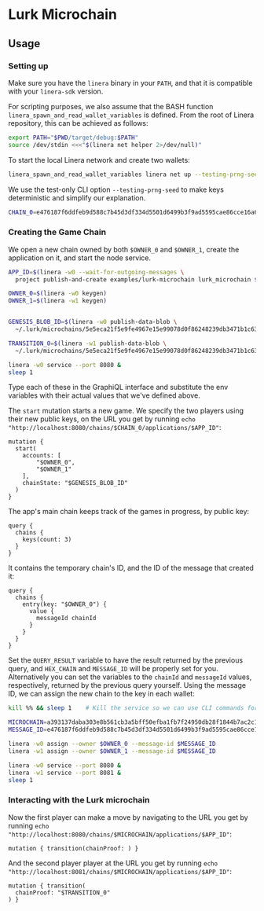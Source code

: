 # Lurk Microchain

## Usage

### Setting up

Make sure you have the `linera` binary in your `PATH`, and that it is compatible with your
`linera-sdk` version.

For scripting purposes, we also assume that the BASH function
`linera_spawn_and_read_wallet_variables` is defined. From the root of Linera repository, this can
be achieved as follows:

```bash
export PATH="$PWD/target/debug:$PATH"
source /dev/stdin <<<"$(linera net helper 2>/dev/null)"
```

To start the local Linera network and create two wallets:

```bash
linera_spawn_and_read_wallet_variables linera net up --testing-prng-seed 37 --extra-wallets 1
```

We use the test-only CLI option `--testing-prng-seed` to make keys deterministic and simplify our
explanation.

```bash
CHAIN_0=e476187f6ddfeb9d588c7b45d3df334d5501d6499b3f9ad5595cae86cce16a65
```

### Creating the Game Chain

We open a new chain owned by both `$OWNER_0` and `$OWNER_1`, create the application on it, and
start the node service.

```bash
APP_ID=$(linera -w0 --wait-for-outgoing-messages \
  project publish-and-create examples/lurk-microchain lurk_microchain $CHAIN_0)

OWNER_0=$(linera -w0 keygen)
OWNER_1=$(linera -w1 keygen)


GENESIS_BLOB_ID=$(linera -w0 publish-data-blob \
  ~/.lurk/microchains/5e5eca21f5e9fe4967e15e99078d0f86248239db3471b1c63197f4df7cc162/genesis_state)

TRANSITION_0=$(linera -w1 publish-data-blob \
  ~/.lurk/microchains/5e5eca21f5e9fe4967e15e99078d0f86248239db3471b1c63197f4df7cc162/_0)

linera -w0 service --port 8080 &
sleep 1
```

Type each of these in the GraphiQL interface and substitute the env variables with their actual values that we've defined above.

The `start` mutation starts a new game. We specify the two players using their new public keys,
on the URL you get by running `echo "http://localhost:8080/chains/$CHAIN_0/applications/$APP_ID"`:

```gql,uri=http://localhost:8080/chains/$CHAIN_0/applications/$APP_ID
mutation {
  start(
    accounts: [
        "$OWNER_0",
        "$OWNER_1"
    ],
    chainState: "$GENESIS_BLOB_ID"
  )
}
```

The app's main chain keeps track of the games in progress, by public key:

```gql,uri=http://localhost:8080/chains/$CHAIN_1/applications/$APP_ID
query {
  chains {
    keys(count: 3)
  }
}
```

It contains the temporary chain's ID, and the ID of the message that created it:

```gql,uri=http://localhost:8080/chains/$CHAIN_1/applications/$APP_ID
query {
  chains {
    entry(key: "$OWNER_0") {
      value {
        messageId chainId
      }
    }
  }
}
```

Set the `QUERY_RESULT` variable to have the result returned by the previous query, and `HEX_CHAIN` and `MESSAGE_ID` will be properly set for you.
Alternatively you can set the variables to the `chainId` and `messageId` values, respectively, returned by the previous query yourself.
Using the message ID, we can assign the new chain to the key in each wallet:

```bash
kill %% && sleep 1    # Kill the service so we can use CLI commands for wallet 0.

MICROCHAIN=a393137daba303e8b561cb3a5bff50efba1fb7f24950db28f1844b7ac2c1cf27
MESSAGE_ID=e476187f6ddfeb9d588c7b45d3df334d5501d6499b3f9ad5595cae86cce16a65050000000000000000000000

linera -w0 assign --owner $OWNER_0 --message-id $MESSAGE_ID
linera -w1 assign --owner $OWNER_1 --message-id $MESSAGE_ID

linera -w0 service --port 8080 &
linera -w1 service --port 8081 &
sleep 1
```

### Interacting with the Lurk microchain

Now the first player can make a move by navigating to the URL you get by running `echo "http://localhost:8080/chains/$MICROCHAIN/applications/$APP_ID"`:

```gql,uri=http://localhost:8080/chains/$MICROCHAIN/applications/$APP_ID
mutation { transition(chainProof: ) }
```

And the second player player at the URL you get by running `echo "http://localhost:8081/chains/$MICROCHAIN/applications/$APP_ID"`:

```gql,uri=http://localhost:8081/chains/$MICROCHAIN/applications/$APP_ID
mutation { transition(
  chainProof: "$TRANSITION_0"
) }
```
